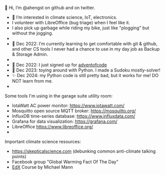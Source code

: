 👋 Hi, I’m @ahengst on github and on twitter.
- 👀 I’m interested in climate science, IoT, electronics.
-    I volunteer with LibreOffice (bug triage) when I feel like it.
-    I also pick up garbage while riding my bike, just like "plogging" but without the jogging.
-    
- 🌱 Dec 2022: I’m currently learning to get comfortable with git & github, and other CS tools I never had a chance to use in my day job as Backup & Storage Admin.
- 
- 💞️ Dec 2022: I just signed up for [adventofcode](https://adventofcode.com)
- 🌱 Dec 2023: toying around with Python. I made a Sudoku mostly-solver!
- ✨ Dec 2024: my Python code is still pretty bad, but it works for me! DO NOT learn from me.
-
Some tools I'm using in the garage suite utility room:
-    IotaWatt AC power monitor: https://www.iotawatt.com/
-    Mosquitto open source MQTT broker: https://mosquitto.org/
-    InfluxDB time-series database: https://www.influxdata.com/
-    Grafana for data visualization: https://grafana.com/
-    LibreOffice https://www.libreoffice.org/
-    
Important climate science resources:
-   https://skepticalscience.com  (debunking common anti-climate talking points)
-   Facebook group "Global Warming Fact Of The Day"
-   [EdX](https://www.edx.org) Course by Michael Mann

<!---
ahengst/ahengst is a ✨ special ✨ repository because its `README.md` (this file) appears on your GitHub profile.
You can click the Preview link to take a look at your changes.
--->
